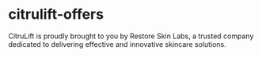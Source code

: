 # citrulift-offers
CitruLift is proudly brought to you by Restore Skin Labs, a trusted company dedicated to delivering effective and innovative skincare solutions.
